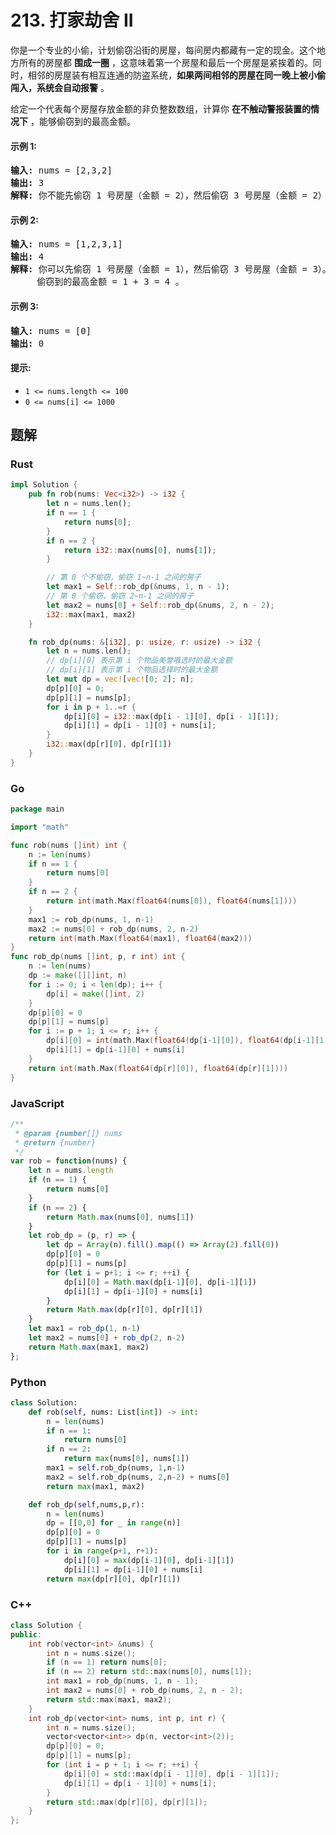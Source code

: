 # 213. 打家劫舍 II
你是一个专业的小偷，计划偷窃沿街的房屋，每间房内都藏有一定的现金。这个地方所有的房屋都 **围成一圈** ，这意味着第一个房屋和最后一个房屋是紧挨着的。同时，相邻的房屋装有相互连通的防盗系统，**如果两间相邻的房屋在同一晚上被小偷闯入，系统会自动报警** 。

给定一个代表每个房屋存放金额的非负整数数组，计算你 **在不触动警报装置的情况下** ，能够偷窃到的最高金额。

#### 示例 1:
<pre>
<strong>输入:</strong> nums = [2,3,2]
<strong>输出:</strong> 3
<strong>解释:</strong> 你不能先偷窃 1 号房屋（金额 = 2），然后偷窃 3 号房屋（金额 = 2）, 因为他们是相邻的。
</pre>

#### 示例 2:
<pre>
<strong>输入:</strong> nums = [1,2,3,1]
<strong>输出:</strong> 4
<strong>解释:</strong> 你可以先偷窃 1 号房屋（金额 = 1），然后偷窃 3 号房屋（金额 = 3）。
     偷窃到的最高金额 = 1 + 3 = 4 。
</pre>

#### 示例 3:
<pre>
<strong>输入:</strong> nums = [0]
<strong>输出:</strong> 0
</pre>

#### 提示:
* `1 <= nums.length <= 100`
* `0 <= nums[i] <= 1000`

## 题解
### Rust
```rust
impl Solution {
    pub fn rob(nums: Vec<i32>) -> i32 {
        let n = nums.len();
        if n == 1 {
            return nums[0];
        }
        if n == 2 {
            return i32::max(nums[0], nums[1]);
        }

        // 第 0 个不偷窃，偷窃 1~n-1 之间的房子
        let max1 = Self::rob_dp(&nums, 1, n - 1);
        // 第 0 个偷窃，偷窃 2~n-1 之间的房子
        let max2 = nums[0] + Self::rob_dp(&nums, 2, n - 2);
        i32::max(max1, max2)
    }

    fn rob_dp(nums: &[i32], p: usize, r: usize) -> i32 {
        let n = nums.len();
        // dp[i][0] 表示第 i 个物品美誉哦选时的最大金额
        // dp[i][1] 表示第 i 个物品选择时的最大金额
        let mut dp = vec![vec![0; 2]; n];
        dp[p][0] = 0;
        dp[p][1] = nums[p];
        for i in p + 1..=r {
            dp[i][0] = i32::max(dp[i - 1][0], dp[i - 1][1]);
            dp[i][1] = dp[i - 1][0] + nums[i];
        }
        i32::max(dp[r][0], dp[r][1])
    }
}
```

### Go
```go
package main

import "math"

func rob(nums []int) int {
	n := len(nums)
	if n == 1 {
		return nums[0]
	}
	if n == 2 {
		return int(math.Max(float64(nums[0]), float64(nums[1])))
	}
	max1 := rob_dp(nums, 1, n-1)
	max2 := nums[0] + rob_dp(nums, 2, n-2)
	return int(math.Max(float64(max1), float64(max2)))
}
func rob_dp(nums []int, p, r int) int {
	n := len(nums)
	dp := make([][]int, n)
	for i := 0; i < len(dp); i++ {
		dp[i] = make([]int, 2)
	}
	dp[p][0] = 0
	dp[p][1] = nums[p]
	for i := p + 1; i <= r; i++ {
		dp[i][0] = int(math.Max(float64(dp[i-1][0]), float64(dp[i-1][1])))
		dp[i][1] = dp[i-1][0] + nums[i]
	}
	return int(math.Max(float64(dp[r][0]), float64(dp[r][1])))
}

```

### JavaScript
```javascript
/**
 * @param {number[]} nums
 * @return {number}
 */
var rob = function(nums) {
    let n = nums.length
    if (n == 1) {
        return nums[0]
    }
    if (n == 2) {
        return Math.max(nums[0], nums[1])
    }
    let rob_dp = (p, r) => {
        let dp = Array(n).fill().map(() => Array(2).fill(0))
        dp[p][0] = 0
        dp[p][1] = nums[p]
        for (let i = p+1; i <= r; ++i) {
            dp[i][0] = Math.max(dp[i-1][0], dp[i-1][1])
            dp[i][1] = dp[i-1][0] + nums[i]
        }
        return Math.max(dp[r][0], dp[r][1])
    }
    let max1 = rob_dp(1, n-1)
    let max2 = nums[0] + rob_dp(2, n-2)
    return Math.max(max1, max2)
};
```

### Python
```python
class Solution:
    def rob(self, nums: List[int]) -> int:
        n = len(nums)
        if n == 1:
            return nums[0]
        if n == 2:
            return max(nums[0], nums[1])
        max1 = self.rob_dp(nums, 1,n-1)
        max2 = self.rob_dp(nums, 2,n-2) + nums[0]
        return max(max1, max2)

    def rob_dp(self,nums,p,r):
        n = len(nums)
        dp = [[0,0] for _ in range(n)]
        dp[p][0] = 0
        dp[p][1] = nums[p]
        for i in range(p+1, r+1):
            dp[i][0] = max(dp[i-1][0], dp[i-1][1])
            dp[i][1] = dp[i-1][0] + nums[i]
        return max(dp[r][0], dp[r][1])

```

### C++
```c++
class Solution {
public:
    int rob(vector<int> &nums) {
        int n = nums.size();
        if (n == 1) return nums[0];
        if (n == 2) return std::max(nums[0], nums[1]);
        int max1 = rob_dp(nums, 1, n - 1);
        int max2 = nums[0] + rob_dp(nums, 2, n - 2);
        return std::max(max1, max2);
    }
    int rob_dp(vector<int> nums, int p, int r) {
        int n = nums.size();
        vector<vector<int>> dp(n, vector<int>(2));
        dp[p][0] = 0;
        dp[p][1] = nums[p];
        for (int i = p + 1; i <= r; ++i) {
            dp[i][0] = std::max(dp[i - 1][0], dp[i - 1][1]);
            dp[i][1] = dp[i - 1][0] + nums[i];
        }
        return std::max(dp[r][0], dp[r][1]);
    }
};
```